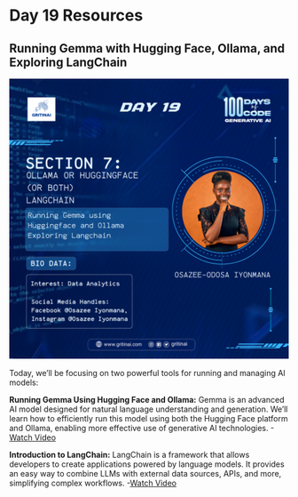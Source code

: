 # Day 19 Resources

## Running Gemma with Hugging Face, Ollama, and Exploring LangChain

![100 days of code Day 19](../../Images/Day19.png)

Today, we’ll be focusing on two powerful tools for running and managing AI models:

**Running Gemma Using Hugging Face and Ollama:**
Gemma is an advanced AI model designed for natural language understanding and generation. We’ll learn how to efficiently run this model using both the Hugging Face platform and Ollama, enabling more effective use of generative AI technologies.
-[Watch Video](https://youtu.be/0xhZ2OhGNDg?si=7xa4xMg50kklRLcP)

**Introduction to LangChain:**
LangChain is a framework that allows developers to create applications powered by language models. It provides an easy way to combine LLMs with external data sources, APIs, and more, simplifying complex workflows.
-[Watch Video](https://www.langchain.com/)